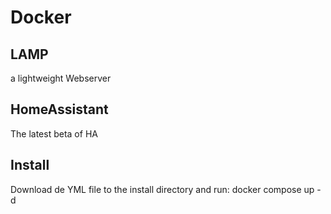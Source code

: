 # Docker

## LAMP

a lightweight Webserver

## HomeAssistant

The latest beta of HA

## Install

Download de YML file to the install directory and run:
docker compose up -d
